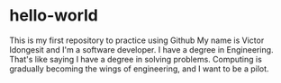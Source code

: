 # hello-world
This is my first repository to practice using Github
My name is Victor Idongesit and I'm a software developer. I have a degree in Engineering. That's like saying I have a degree in solving problems. Computing is gradually becoming the wings of engineering, and I want to be a pilot. 
